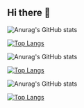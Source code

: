 ## Hi there 👋

<!--

**Here are some ideas to get you started:**

🙋‍♀️ A short introduction - what is your organization all about?
🌈 Contribution guidelines - how can the community get involved?
👩‍💻 Useful resources - where can the community find your docs? Is there anything else the community should know?
🍿 Fun facts - what does your team eat for breakfast?
🧙 Remember, you can do mighty things with the power of [Markdown](https://docs.github.com/github/writing-on-github/getting-started-with-writing-and-formatting-on-github/basic-writing-and-formatting-syntax)
-->


![Anurag's GitHub stats](https://github-readme-stats.vercel.app/api?username=kamuzuki&show_icons=true&theme=radical)

[![Top Langs](https://github-readme-stats.vercel.app/api/top-langs/?username=kamuzuki&layout=compact)](https://github.com/anuraghazra/github-readme-stats)

![Anurag's GitHub stats](https://github-readme-stats.vercel.app/api?username=SansiYang&show_icons=true&theme=radical)

[![Top Langs](https://github-readme-stats.vercel.app/api/top-langs/?username=SansiYang&layout=compact)](https://github.com/anuraghazra/github-readme-stats)

![Anurag's GitHub stats](https://github-readme-stats.vercel.app/api?username=HelloWorldcc&show_icons=true&theme=radical)

[![Top Langs](https://github-readme-stats.vercel.app/api/top-langs/?username=HelloWorldcc&layout=compact)](https://github.com/anuraghazra/github-readme-stats)
